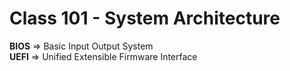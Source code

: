 # Class 101 - System Architecture


**BIOS** => Basic Input Output System   
**UEFI** => Unified Extensible Firmware Interface 


